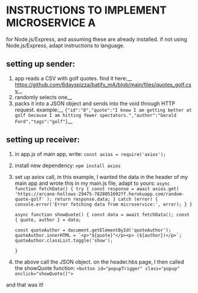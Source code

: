 # __INSTRUCTIONS TO IMPLEMENT MICROSERVICE A__
for Node.js/Express, and assuming these are already installed. if not using Node.js/Express, adapt instructions to language.

## __setting up sender:__
1. app reads a CSV with golf quotes. find it here:__
   https://github.com/6dayspizza/batify_mA/blob/main/files/quotes_golf.csv__
2. randomly selects one__
3. packs it into a JSON object and sends into the void through HTTP request. example:__
   `{"id":"8","quote":"I know I am getting better at golf because I am hitting fewer spectators.","author":"Gerald Ford","tags":"golf"}`__

## __setting up receiver:__
1. in app.js of main app, write:
   `const axios = require('axios');`
2. install new dependency:
   `npm install axios`
3. set up axios call, in this example, I wanted the data in the header of my main app and wrote this in my main.js file, adapt to yours:
   `async function fetchData() {
       try {
           const response = await axios.get(
               'https://arcane-hollows-29475-7828051692ff.herokuapp.com/random-quote-golf'
           );
           return response.data;
       } catch (error) {
           console.error('Error fetching data from microservice:', error);
       }
   }`
   
   `async function showQuote() {
       const data = await fetchData();
       const { quote, author } = data;`
   
       const quoteAuthor = document.getElementById('quoteAuthor');
       quoteAuthor.innerHTML = `<p>"${quote}"</p><p> (${author})</p>`;
       quoteAuthor.classList.toggle('show');
   `}`

4. the above call the JSON object. on the header.hbs page, I then called the showQuote function:
   `<button id="popupTrigger" class="popup" onclick="showQuote()">`

and that was it!
